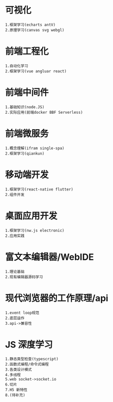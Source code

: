 # 可视化

    1.框架学习(echarts antV)
    2.原理学习(canvas svg webgl)

# 前端工程化

    1.自动化学习
    2.框架学习(vue angluar react)

# 前端中间件

    1.基础知识(node.JS)
    2.实际应用(前端docker BBF Serverless)

# 前端微服务

    1.概念理解(ifram single-spa)
    2.框架学习(qiankun)

# 移动端开发

    1.框架学习(react-native flutter)
    2.组件开发

# 桌面应用开发

    1.框架学习(nw.js electronic)
    2.应用实践

# 富文本编辑器/WebIDE

    1.理论基础
    2.现有编辑器源码学习

# 现代浏览器的工作原理/api

    1.event loop规范
    2.底层运作
    3.api->兼容性

# JS 深度学习

    1.静态类型检查(typescript)
    2.函数式编程/命令式编程
    3.各类设计模式
    4.多线程
    5.web socket->socket.io
    6.切片
    7.H5 新特性
    8.(待补充)
